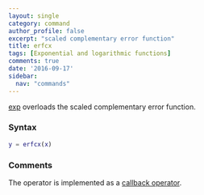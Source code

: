 ```yaml
---
layout: single
category: command
author_profile: false
excerpt: "scaled complementary error function"
title: erfcx
tags: [Exponential and logarithmic functions]
comments: true
date: '2016-09-17'
sidebar:
  nav: "commands"
---
```


[exp](/command/erfcx) overloads the scaled complementary error function.

### Syntax

````matlab
y = erfcx(x)
````

### Comments

The operator is implemented as a  [callback operator](/tutorial/nonlinearoperatorscallback).
